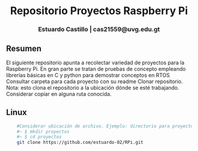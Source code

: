 <h1 align="center">Repositorio Proyectos Raspberry Pi</h1>

<h3 align="center"> Estuardo Castillo | cas21559@uvg.edu.gt</h3>


## Resumen

El siguiente repositorio apunta a recolectar variedad de proyectos para la Raspberry Pi. En gran parte se tratan de pruebas de concepto empleando librerías básicas
en C y python para demostrar conceptos en RTOS
Consultar carpeta para cada proyecto con su readme
Clonar repositorio. 
Nota: esto clona el repositorio a la ubicación dónde se esté trabajando. Considerar copiar en alguna ruta conocida. 
## Linux
```bash
    #Considerar ubicación de archivo. Ejemplo: directorio para proyectos 
    #~ $ mkdir proyectos
    #~ $ cd proyectos
    git clone https://github.com/estuardo-02/RPi.git
```
